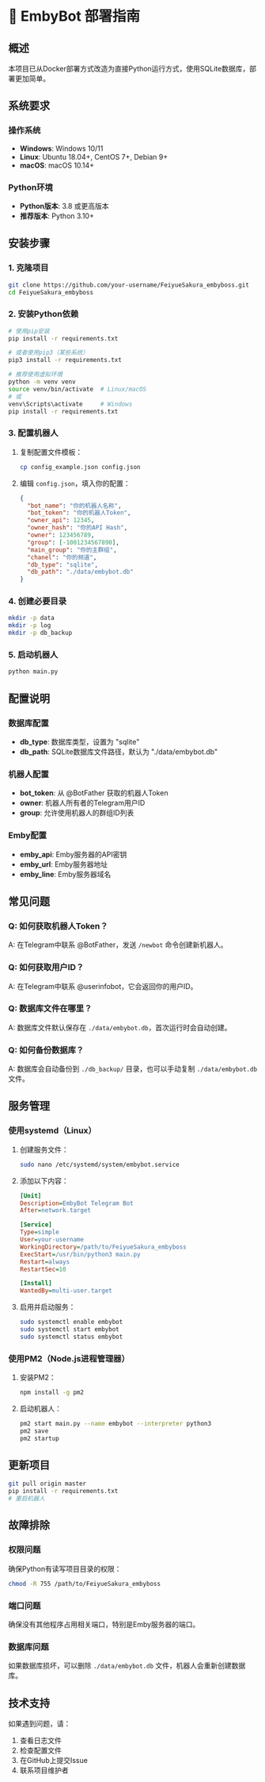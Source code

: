 # 🚀 EmbyBot 部署指南

## 概述
本项目已从Docker部署方式改造为直接Python运行方式，使用SQLite数据库，部署更加简单。

## 系统要求

### 操作系统
- **Windows**: Windows 10/11
- **Linux**: Ubuntu 18.04+, CentOS 7+, Debian 9+
- **macOS**: macOS 10.14+

### Python环境
- **Python版本**: 3.8 或更高版本
- **推荐版本**: Python 3.10+

## 安装步骤

### 1. 克隆项目
```bash
git clone https://github.com/your-username/FeiyueSakura_embyboss.git
cd FeiyueSakura_embyboss
```

### 2. 安装Python依赖
```bash
# 使用pip安装
pip install -r requirements.txt

# 或者使用pip3（某些系统）
pip3 install -r requirements.txt

# 推荐使用虚拟环境
python -m venv venv
source venv/bin/activate  # Linux/macOS
# 或
venv\Scripts\activate     # Windows
pip install -r requirements.txt
```

### 3. 配置机器人
1. 复制配置文件模板：
   ```bash
   cp config_example.json config.json
   ```

2. 编辑 `config.json`，填入你的配置：
   ```json
   {
     "bot_name": "你的机器人名称",
     "bot_token": "你的机器人Token",
     "owner_api": 12345,
     "owner_hash": "你的API Hash",
     "owner": 123456789,
     "group": [-1001234567890],
     "main_group": "你的主群组",
     "chanel": "你的频道",
     "db_type": "sqlite",
     "db_path": "./data/embybot.db"
   }
   ```

### 4. 创建必要目录
```bash
mkdir -p data
mkdir -p log
mkdir -p db_backup
```

### 5. 启动机器人
```bash
python main.py
```

## 配置说明

### 数据库配置
- **db_type**: 数据库类型，设置为 "sqlite"
- **db_path**: SQLite数据库文件路径，默认为 "./data/embybot.db"

### 机器人配置
- **bot_token**: 从 @BotFather 获取的机器人Token
- **owner**: 机器人所有者的Telegram用户ID
- **group**: 允许使用机器人的群组ID列表

### Emby配置
- **emby_api**: Emby服务器的API密钥
- **emby_url**: Emby服务器地址
- **emby_line**: Emby服务器域名

## 常见问题

### Q: 如何获取机器人Token？
A: 在Telegram中联系 @BotFather，发送 `/newbot` 命令创建新机器人。

### Q: 如何获取用户ID？
A: 在Telegram中联系 @userinfobot，它会返回你的用户ID。

### Q: 数据库文件在哪里？
A: 数据库文件默认保存在 `./data/embybot.db`，首次运行时会自动创建。

### Q: 如何备份数据库？
A: 数据库会自动备份到 `./db_backup/` 目录，也可以手动复制 `./data/embybot.db` 文件。

## 服务管理

### 使用systemd（Linux）
1. 创建服务文件：
   ```bash
   sudo nano /etc/systemd/system/embybot.service
   ```

2. 添加以下内容：
   ```ini
   [Unit]
   Description=EmbyBot Telegram Bot
   After=network.target

   [Service]
   Type=simple
   User=your-username
   WorkingDirectory=/path/to/FeiyueSakura_embyboss
   ExecStart=/usr/bin/python3 main.py
   Restart=always
   RestartSec=10

   [Install]
   WantedBy=multi-user.target
   ```

3. 启用并启动服务：
   ```bash
   sudo systemctl enable embybot
   sudo systemctl start embybot
   sudo systemctl status embybot
   ```

### 使用PM2（Node.js进程管理器）
1. 安装PM2：
   ```bash
   npm install -g pm2
   ```

2. 启动机器人：
   ```bash
   pm2 start main.py --name embybot --interpreter python3
   pm2 save
   pm2 startup
   ```

## 更新项目
```bash
git pull origin master
pip install -r requirements.txt
# 重启机器人
```

## 故障排除

### 权限问题
确保Python有读写项目目录的权限：
```bash
chmod -R 755 /path/to/FeiyueSakura_embyboss
```

### 端口问题
确保没有其他程序占用相关端口，特别是Emby服务器的端口。

### 数据库问题
如果数据库损坏，可以删除 `./data/embybot.db` 文件，机器人会重新创建数据库。

## 技术支持
如果遇到问题，请：
1. 查看日志文件
2. 检查配置文件
3. 在GitHub上提交Issue
4. 联系项目维护者
